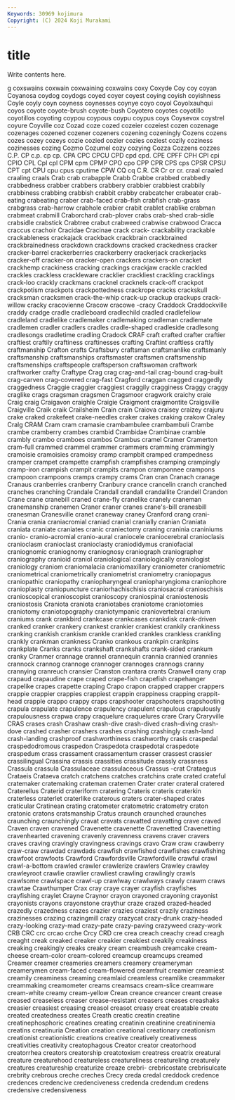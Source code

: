 ```yaml
---
Keywords: 30969 kojimura
Copyright: (C) 2024 Koji Murakami
---
```


# title

Write contents here.



g coxswains coxwain coxwaining coxwains coxy Coxyde Coy coy coyan
Coyanosa coydog coydogs coyed coyer coyest coying coyish coyishness Coyle
coyly coyn coyness coynesses coynye coyo coyol Coyolxauhqui coyos coyote
coyote-brush coyote-bush Coyotero coyotes coyotillo coyotillos coyoting coypou coypous coypu
coypus coys Coysevox coystrel coyure Coyville coz Cozad coze cozed
cozeier cozeiest cozen cozenage cozenages cozened cozener cozeners cozening cozeningly
Cozens cozens cozes cozey cozeys cozie cozied cozier cozies coziest
cozily coziness cozinesses cozing Cozmo Cozumel cozy cozying Cozza Cozzens
cozzes C.P. CP c.p. cp cp. CPA CPC CPCU CPD
cpd cpd. CPE CPFF CPH CPI cpi CPIO CPL Cpl
cpl CPM cpm CPMP CPO cpo CPP CPR CPS cps
CPSR CPSU CPT cpt CPU cpu cpus cputime CPW CQ
cq C.R. CR Cr cr cr. craal craaled craaling craals
Crab crab crabapple Crabb Crabbe crabbed crabbedly crabbedness crabber crabbers
crabbery crabbier crabbiest crabbily crabbiness crabbing crabbish crabbit crabby crabcatcher
crabeater crab-eating crabeating craber crab-faced crab-fish crabfish crab-grass crabgrass crab-harrow
crabhole crabier crabit crablet crablike crabman crabmeat crabmill Craborchard crab-plover
crabs crab-shed crab-sidle crabsidle crabstick Crabtree crabut crabweed crabwise crabwood
Cracca craccus crachoir Cracidae Cracinae crack crack- crackability crackable crackableness
crackajack crackback crackbrain crackbrained crackbrainedness crackdown crackdowns cracked crackedness cracker
cracker-barrel crackerberries crackerberry crackerjack crackerjacks cracker-off cracker-on cracker-open crackers crackers-on
cracket crackhemp crackiness cracking crackings crackjaw crackle crackled crackles crackless
crackleware cracklier crackliest crackling cracklings crack-loo crackly crackmans cracknel cracknels
crack-off crackpot crackpotism crackpots crackpottedness crackrope cracks crackskull cracksman cracksmen
crack-the-whip crack-up crackup crackups crack-willow cracky cracovienne Cracow cracowe -cracy
Craddock Craddockville craddy cradge cradle cradleboard cradlechild cradled cradlefellow cradleland
cradlelike cradlemaker cradlemaking cradleman cradlemate cradlemen cradler cradlers cradles cradle-shaped
cradleside cradlesong cradlesongs cradletime cradling Cradock CRAF craft crafted crafter
craftier craftiest craftily craftiness craftinesses crafting Craftint craftless craftly craftmanship
Crafton crafts Craftsbury craftsman craftsmanlike craftsmanly craftsmanship craftsmanships craftsmaster craftsmen
craftsmenship craftsmenships craftspeople craftsperson craftswoman craftwork craftworker crafty Craftype Crag
crag crag-and-tail crag-bound crag-built crag-carven crag-covered crag-fast Cragford craggan cragged
craggedly craggedness Craggie craggier craggiest craggily cragginess Craggy craggy craglike
crags cragsman cragsmen Cragsmoor cragwork craichy craie Craig craig Craigavon
craighle Craigie Craigmont craigmontite Craigsville Craigville Craik craik Crailsheim Crain
crain Craiova craisey craizey crajuru crake craked crakefeet crake-needles craker
crakes craking crakow Craley Cralg CRAM Cram cram cramasie crambambulee
crambambuli Crambe crambe cramberry crambes crambid Crambidae Crambinae cramble crambly
crambo cramboes crambos Crambus cramel Cramer Cramerton cram-full crammed crammel
crammer crammers cramming crammingly cramoisie cramoisies cramoisy cramp crampbit cramped
crampedness cramper crampet crampette crampfish crampfishes cramping crampingly cramp-iron crampish
crampit crampits crampon cramponnee crampons crampoon crampoons cramps crampy crams
Cran cran Cranach cranage Cranaus cranberries cranberry Cranbury crance crancelin
cranch cranched cranches cranching Crandale Crandall crandall crandallite Crandell Crandon
Crane crane cranebill craned crane-fly cranelike cranely craneman cranemanship cranemen
Craner craner cranes crane's-bill cranesbill cranesman Cranesville cranet craneway craney
Cranford crang crani- Crania crania craniacromial craniad cranial cranially cranian
Craniata craniata craniate craniates cranic craniectomy craning craninia craniniums cranio-
cranio-acromial cranio-aural craniocele craniocerebral cranioclasis cranioclasm cranioclast cranioclasty craniodidymus craniofacial
craniognomic craniognomy craniognosy craniograph craniographer craniography cranioid craniol craniological craniologically
craniologist craniology craniom craniomalacia craniomaxillary craniometer craniometric craniometrical craniometrically craniometrist
craniometry craniopagus craniopathic craniopathy craniopharyngeal craniopharyngioma craniophore cranioplasty craniopuncture craniorhachischisis
craniosacral cranioschisis cranioscopical cranioscopist cranioscopy craniospinal craniostenosis craniostosis Craniota craniota
craniotabes craniotome craniotomies craniotomy craniotopography craniotympanic craniovertebral cranium craniums crank
crankbird crankcase crankcases crankdisk crank-driven cranked cranker crankery crankest crankier
crankiest crankily crankiness cranking crankish crankism crankle crankled crankles crankless
crankling crankly crankman crankness Cranko crankous crankpin crankpins crankplate Cranks
cranks crankshaft crankshafts crank-sided crankum cranky Cranmer crannage crannel crannequin
crannia crannied crannies crannock crannog crannoge crannoger crannoges crannogs cranny
crannying cranreuch cransier Cranston crantara crants Cranwell crany crap crapaud
crapaudine crape craped crape-fish crapefish crapehanger crapelike crapes crapette craping
Crapo crapon crapped crapper crappers crappie crappier crappies crappiest crappin
crappiness crapping crappit-head crapple crappo crappy craps crapshooter crapshooters crapshooting
crapula crapulate crapulence crapulency crapulent crapulous crapulously crapulousness crapwa crapy
craquelure craquelures crare Crary Craryville CRAS crases crash Crashaw crash-dive
crash-dived crash-diving crash-dove crashed crasher crashers crashes crashing crashingly crash-land
crash-landing crashproof crashworthiness crashworthy crasis craspedal craspedodromous craspedon Craspedota craspedotal
craspedote craspedum crass crassament crassamentum crasser crassest crassier crassilingual Crassina
crassis crassities crassitude crassly crassness Crassula crassula Crassulaceae crassulaceous Crassus
-crat Crataegus Crataeis Crataeva cratch cratchens cratches cratchins crate crated
crateful cratemaker cratemaking crateman cratemen Crater crater crateral cratered Craterellus
Craterid crateriform cratering Crateris crateris craterkin craterless craterlet craterlike craterous
craters crater-shaped crates craticular Cratinean crating cratometer cratometric cratometry craton
cratonic cratons cratsmanship Cratus craunch craunched craunches craunching craunchingly cravat
cravats cravatted cravatting crave craved Craven craven cravened Cravenette cravenette
Cravenetted Cravenetting cravenhearted cravening cravenly cravenness cravens craver cravers craves
craving cravingly cravingness cravings cravo Craw craw crawberry craw-craw crawdad
crawdads crawfish crawfished crawfishes crawfishing crawfoot crawfoots Crawford Crawfordsville Crawfordville
crawful crawl crawl-a-bottom crawled crawler crawlerize crawlers Crawley crawley crawleyroot
crawlie crawlier crawliest crawling crawlingly crawls crawlsome crawlspace crawl-up crawlway
crawlways crawly crawm craws crawtae Crawthumper Crax cray craye crayer
crayfish crayfishes crayfishing craylet Crayne Craynor crayon crayoned crayoning crayonist
crayonists crayons crayonstone craythur craze crazed crazed-headed crazedly crazedness crazes
crazier crazies craziest crazily craziness crazinesses crazing crazingmill crazy crazycat
crazy-drunk crazy-headed crazy-looking crazy-mad crazy-pate crazy-paving crazyweed crazy-work CRB CRC
crc crcao crche Crcy CRD cre crea creach creachy cread
creagh creaght creak creaked creaker creakier creakiest creakily creakiness creaking
creakingly creaks creaky cream creambush creamcake cream-cheese cream-color cream-colored creamcup
creamcups creamed Creamer creamer creameries creamers creamery creameryman creamerymen cream-faced
cream-flowered creamfruit creamier creamiest creamily creaminess creaming creamlaid creamless creamlike
creammaker creammaking creamometer creams creamsacs cream-slice creamware cream-white creamy cream-yellow
Crean creance creancer creant crease creased creaseless creaser crease-resistant creasers
creases creashaks creasier creasiest creasing creasol creasot creasy creat creatable
create created createdness creates Creath creatic creatin creatine creatinephosphoric creatines
creating creatinin creatinine creatininemia creatins creatinuria Creation creation creational creationary
creationism creationist creationistic creations creative creatively creativeness creativities creativity creatophagous
Creator creator creatorhood creatorrhea creators creatorship creatotoxism creatress creatrix creatural
creature creaturehood creatureless creatureliness creatureling creaturely creatures creatureship creaturize creaze
crebri- crebricostate crebrisulcate crebrity crebrous creche creches Crecy creda credal
creddock credence credences credencive credenciveness credenda credendum credens credensive credensiveness
